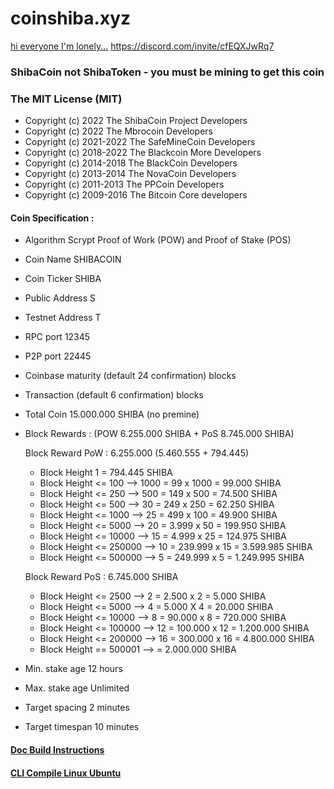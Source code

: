 # coinshiba.xyz

[hi everyone I'm lonely...](https://discord.com/invite/cfEQXJwRq7)
https://discord.com/invite/cfEQXJwRq7

### ShibaCoin not ShibaToken - you must be mining to get this coin

### The MIT License (MIT)

* Copyright (c) 2022 The ShibaCoin Project Developers
* Copyright (c) 2022 The Mbrocoin Developers
* Copyright (c) 2021-2022 The SafeMineCoin Developers
* Copyright (c) 2018-2022 The Blackcoin More Developers
* Copyright (c) 2014-2018 The BlackCoin Developers
* Copyright (c) 2013-2014 The NovaCoin Developers
* Copyright (c) 2011-2013 The PPCoin Developers
* Copyright (c) 2009-2016 The Bitcoin Core developers

<!--
**Fast. Simple. Secure. The Global Crypto Payment** is a ✨ _special_ ✨ repository because its `README.md` (this file) appears on your GitHub profile.

Here are some ideas to get you started:

- 🔭 I’m currently working on ...
- 🌱 I’m currently learning ...
- 👯 I’m looking to collaborate on ...
- 🤔 I’m looking for help with ...
- 💬 Ask me about ...
- 📫 How to reach me: ...
- 😄 Pronouns: ...
- ⚡ Fun fact: ...
-->

#### Coin Specification :
* Algorithm    Scrypt Proof of Work (POW) and Proof of Stake (POS)
* Coin Name    SHIBACOIN
* Coin Ticker  SHIBA
* Public Address  S
* Testnet Address T
* RPC port	12345
* P2P port	22445
* Coinbase maturity (default 24 confirmation) blocks
* Transaction (default 6 confirmation) blocks

* Total Coin 15.000.000  SHIBA (no premine)
* Block Rewards : (POW 6.255.000 SHIBA + PoS 8.745.000 SHIBA)
	
	Block Reward PoW : 6.255.000 (5.460.555 + 794.445)
	* Block Height 1 = 794.445 SHIBA
	* Block Height <= 100 --> 1000 = 99 x 1000 = 99.000 SHIBA
	* Block Height <= 250 --> 500 = 149 x 500 = 74.500 SHIBA
	* Block Height <= 500 --> 30 = 249 x 250 = 62.250 SHIBA
	* Block Height <= 1000 --> 25 = 499 x 100 = 49.900 SHIBA
	* Block Height <= 5000 --> 20 = 3.999 x 50 = 199.950 SHIBA
	* Block Height <= 10000 --> 15 = 4.999 x 25 = 124.975 SHIBA
	* Block Height <= 250000 --> 10 = 239.999 x 15 = 3.599.985 SHIBA
	* Block Height <= 500000 --> 5 = 249.999 x 5 = 1.249.995 SHIBA

	Block Reward PoS : 6.745.000 SHIBA 
	* Block Height <= 2500 --> 2 = 2.500 x 2 = 5.000 SHIBA 
	* Block Height <= 5000 --> 4 = 5.000 X 4 = 20.000 SHIBA
	* Block Height <= 10000 --> 8 = 90.000 x 8 = 720.000 SHIBA
	* Block Height <= 100000 --> 12 = 100.000 x 12 = 1.200.000 SHIBA
	* Block Height <= 200000 --> 16 = 300.000 x 16 = 4.800.000 SHIBA
	* Block Height == 500001 --> = 2.000.000 SHIBA 
	
*  Min. stake age   12 hours
*  Max. stake age   Unlimited
* Target spacing    2 minutes
* Target timespan   10 minutes

#### [Doc Build Instructions](https://github.com/shibacoinproject/shibacoin/tree/master/doc)
#### [CLI Compile Linux Ubuntu](https://github.com/shibacoinproject/shibacoin/wiki/CLI-Compile-Linux-Ubuntu-18.04-or-20.04-LTS)


